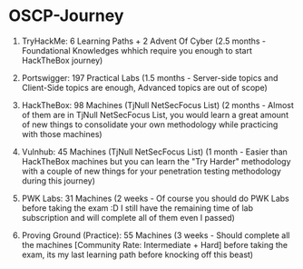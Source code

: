 # OSCP-Journey
1. TryHackMe: 6 Learning Paths + 2 Advent Of Cyber
(2.5 months - Foundational Knowledges whhich require you enough to start HackTheBox journey)

2. Portswigger: 197 Practical Labs
(1.5 months - Server-side topics and Client-Side topics are enough, Advanced topics are out of scope)

3. HackTheBox: 98 Machines (TjNull NetSecFocus List)
(2 months - Almost of them are in TjNull NetSecFocus List, you would learn a great amount of new things to consolidate your own methodology while practicing with those machines)

4. Vulnhub: 45 Machines (TjNull NetSecFocus List)
(1 month - Easier than HackTheBox machines but you can learn the "Try Harder" methodology with a couple of new things for your penetration testing methodology during this journey)

5. PWK Labs: 31 Machines
(2 weeks - Of course you should do PWK Labs before taking the exam :D I still have the remaining time of lab subscription and will complete all of them even I passed)

6. Proving Ground (Practice): 55 Machines
(3 weeks - Should complete all the machines [Community Rate: Intermediate + Hard] before taking the exam, its my last learning path before knocking off this beast)
